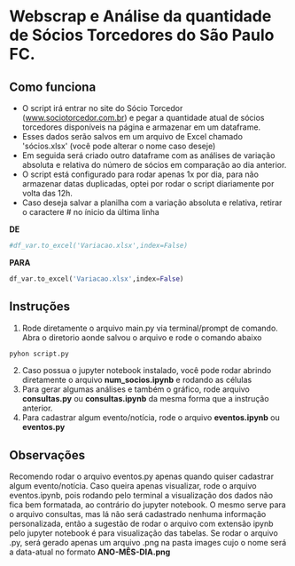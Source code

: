 # Webscrap e Análise da quantidade de Sócios Torcedores do São Paulo FC.

## Como funciona

- O script irá entrar no site do Sócio Torcedor (www.sociotorcedor.com.br) e pegar a quantidade atual de sócios torcedores disponíveis na página e armazenar em um dataframe.
- Esses dados serão salvos em um arquivo de Excel chamado 'sócios.xlsx' (você pode alterar o nome caso deseje)
- Em seguida será criado outro dataframe com as análises de variação absoluta e relativa do número de sócios em comparação ao dia anterior.
- O script está configurado para rodar apenas 1x por dia, para não armazenar datas duplicadas, optei por rodar o script diariamente por volta das 12h.
- Caso deseja salvar a planilha com a variação absoluta e relativa, retirar o caractere # no ínicio da última linha

**DE**
```python
#df_var.to_excel('Variacao.xlsx',index=False)
```

**PARA**
```python
df_var.to_excel('Variacao.xlsx',index=False)
```

## Instruções
1. Rode diretamente o arquivo main.py via terminal/prompt de comando. Abra o diretorio aonde salvou o arquivo e rode o comando abaixo

```bash
pyhon script.py
```
2. Caso possua o jupyter notebook instalado, você pode rodar abrindo diretamente o arquivo **num_socios.ipynb** e rodando as células 
3. Para gerar algumas análises e também o gráfico, rode arquivo **consultas.py** ou **consultas.ipynb** da mesma forma que a instrução anterior.
4. Para cadastrar algum evento/notícia, rode o arquivo **eventos.ipynb** ou **eventos.py**


## Observações
Recomendo rodar o arquivo eventos.py apenas quando quiser cadastrar algum evento/notícia. Caso queira apenas visualizar, rode o arquivo eventos.ipynb, pois rodando pelo terminal a visualização dos dados não fica bem formatada, ao contrário do jupyter notebook. 
O mesmo serve para o arquivo consultas, mas lá não será cadastrado nenhuma informação personalizada, então a sugestão de rodar o arquivo com extensão ipynb pelo jupyter notebook é para visualização das tabelas. Se rodar o arquivo .py, será gerado apenas um arquivo .png na pasta images cujo o nome será a data-atual no formato **ANO-MÊS-DIA.png**